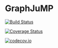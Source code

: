 # GraphJuMP

[![Build Status](https://travis-ci.org/dourouc05/GraphJuMP.jl.svg?branch=master)](https://travis-ci.org/dourouc05/GraphJuMP.jl)

[![Coverage Status](https://coveralls.io/repos/dourouc05/GraphJuMP.jl/badge.svg?branch=master&service=github)](https://coveralls.io/github/dourouc05/GraphJuMP.jl?branch=master)

[![codecov.io](http://codecov.io/github/dourouc05/GraphJuMP.jl/coverage.svg?branch=master)](http://codecov.io/github/dourouc05/GraphJuMP.jl?branch=master)
